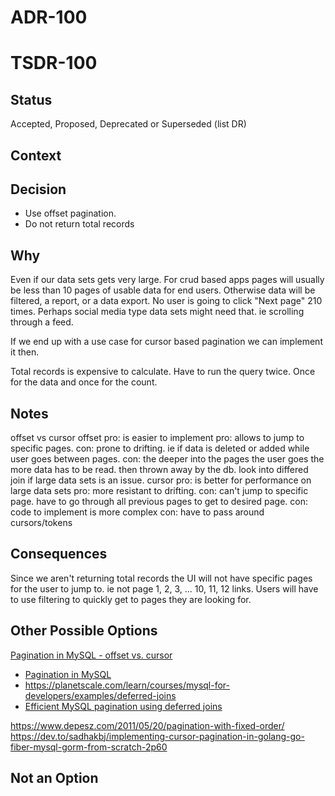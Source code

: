 # ADR-100
# TSDR-100

## Status

Accepted, Proposed, Deprecated or Superseded (list DR)

## Context



## Decision

- Use offset pagination.
- Do not return total records

## Why

Even if our data sets gets very large. For crud based apps
pages will usually be less than 10 pages of usable data for end users. Otherwise data
will be filtered, a report, or a data export. No user is going to click "Next page" 210 times.
Perhaps social media type data sets might need that. ie scrolling through a feed.

If we end up with a use case for cursor based pagination we can implement it then.

Total records is expensive to calculate. Have to run the query twice. Once for
the data and once for the count.

## Notes

offset vs cursor
offset 
  pro: is easier to implement
  pro: allows to jump to specific pages. 
  con: prone to drifting. ie if data is deleted or added while user goes between pages.
  con: the deeper into the pages the user goes the more data has to be read. then thrown away
       by the db.
  look into differed join if large data sets is an issue.
cursor 
  pro: is better for performance on large data sets
  pro: more resistant to drifting.
  con: can't jump to specific page. have to go through all previous pages to get to desired page.
  con: code to implement is more complex
  con: have to pass around cursors/tokens


## Consequences

Since we aren't returning total records the UI will not have specific pages for
the user to jump to. ie not page 1, 2, 3, ... 10, 11, 12 links. Users will have
to use filtering to quickly get to pages they are looking for.

## Other Possible Options
[Pagination in MySQL - offset vs. cursor](https://www.youtube.com/watch?v=zwDIN04lIpc)
  - [Pagination in MySQL](https://planetscale.com/blog/mysql-pagination)
  - https://planetscale.com/learn/courses/mysql-for-developers/examples/deferred-joins
  - [Efficient MySQL pagination using deferred joins](https://aaronfrancis.com/2022/efficient-mysql-pagination-using-deferred-joins-15d0de14)

https://www.depesz.com/2011/05/20/pagination-with-fixed-order/
https://dev.to/sadhakbj/implementing-cursor-pagination-in-golang-go-fiber-mysql-gorm-from-scratch-2p60

## Not an Option

